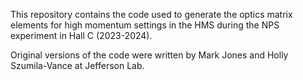 This repository contains the code used to generate the optics matrix elements for high momentum settings in the HMS during the NPS experiment in Hall C (2023-2024).

Original versions of the code were written by Mark Jones and Holly Szumila-Vance at Jefferson Lab.
